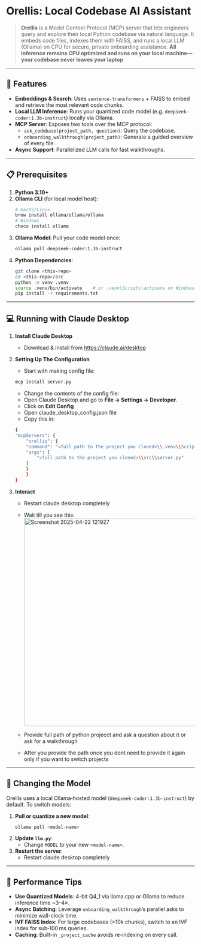 # Orellis: Local Codebase AI Assistant

> **Orellis** is a Model Context Protocol (MCP) server that lets engineers query and explore their local Python codebase via natural language. It embeds code files, indexes them with FAISS, and runs a local LLM (Ollama) on CPU for secure, private onboarding assistance.
**All inference remains CPU optimized and runs on your local machine—your codebase never leaves your laptop**

---

## 🚀 Features

- **Embeddings & Search**: Uses `sentence-transformers` + FAISS to embed and retrieve the most relevant code chunks.
- **Local LLM Inference**: Runs your quantized code model (e.g. `deepseek-coder:1.3b-instruct`) locally via Ollama.
- **MCP Server**: Exposes two tools over the MCP protocol:
  - `ask_codebase(project_path, question)`: Query the codebase.
  - `onboarding_walkthrough(project_path)`: Generate a guided overview of every file.
- **Async Support**: Parallelized LLM calls for fast walkthroughs.

---

## 📋 Prerequisites

1. **Python 3.10+**
2. **Ollama CLI** (for local model host):
   ```bash
   # macOS/Linux
   brew install ollama/ollama/ollama
   # Windows
   choco install ollama
   ```
3. **Ollama Model**: Pull your code model once:
   ```bash
   ollama pull deepseek-coder:1.3b-instruct
   ```
4. **Python Dependencies**:
   ```bash
   git clone <this-repo>
   cd <this-repo>/src
   python -m venv .venv
   source .venv/bin/activate    # or .venv\Scripts\activate on Windows
   pip install -r requirements.txt
   ```

---


## 💻 Running with Claude Desktop

1. **Install Claude Desktop**  
   - Download & install from https://claude.ai/desktop

2. **Setting Up The Configuration**
   - Start with making config file:
   ```bash
   mcp install server.py
   ```
   - Change the contents of the config file:
    - Open Claude Desktop and go to **File → Settings → Developer**.
    - Click on **Edit Config**
    - Open claude_desktop_config.json file
    - Copy this in:
    ```bash
    {
    "mcpServers": {
        "orellis": {
        "command": "<full path to the project you cloned>\\.venv\\Scripts\\python.exe",
        "args": [
            "<full path to the project you cloned>\\src\\server.py"
        ]
        }
        }
    }
    ```
3. **Interact**
    - Restart claude desktop completely
    - Wait till you see this:
       <img width="555" alt="Screenshot 2025-04-22 121927" src="https://github.com/user-attachments/assets/7ed678b9-5ac8-4348-bf04-f28ed0f3eb94" />

    - Provide full path of python projecct and ask a question about it or ask for a walkthrough
    - After you provide the path once  you dont need to provide it again only if you want to switch projects
   

---


## 🔄 Changing the Model

Orellis uses a local Ollama‑hosted model (`deepseek-coder:1.3b-instruct`) by default. To switch models:

1. **Pull or quantize a new model**:
   ```bash
   ollama pull <model-name>
   ```
2. **Update `llm.py`**:
   - Change `MODEL` to your new `<model-name>`.
3. **Restart the server**:
   - Restart claude desktop completely 

---


## 🔧 Performance Tips

- **Use Quantized Models**: 4-bit Q4_1 via llama.cpp or Ollama to reduce inference time ~3–4×.
- **Async Batching**: Leverage `onboarding_walkthrough`’s parallel asks to minimize wall-clock time.
- **IVF FAISS Index**: For large codebases (>10k chunks), switch to an IVF index for sub‑100 ms queries.
- **Caching**: Built-in `_project_cache` avoids re-indexing on every call.


